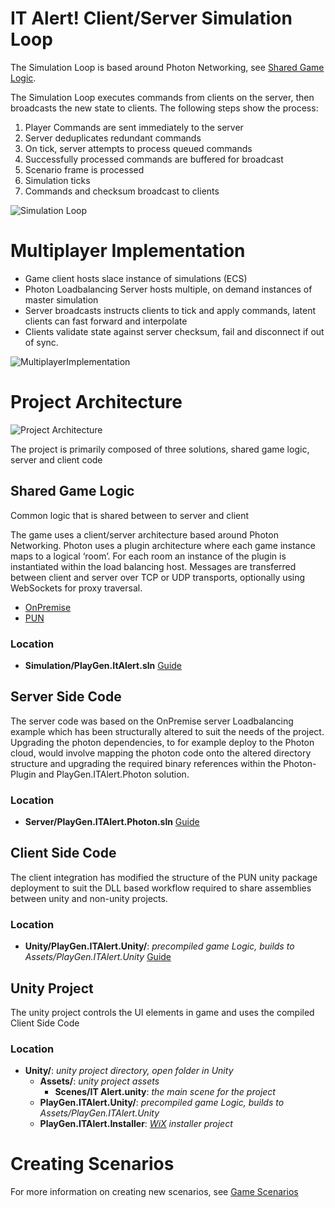 # IT Alert! Client/Server Simulation Loop
The Simulation Loop is based around Photon Networking, see [Shared Game Logic](#shared-game-logic). 

The Simulation Loop executes commands from clients on the server, then broadcasts the new state to clients. The following steps show the process:
1. Player Commands are sent immediately to the server
2. Server deduplicates redundant commands
3. On tick, server attempts to process queued commands
4. Successfully processed commands are buffered for broadcast
5. Scenario frame is processed
6. Simulation ticks
7. Commands and checksum broadcast to clients

![Simulation Loop](images/SimulationLoop.png)

# Multiplayer Implementation

- Game client hosts slace instance of simulations (ECS) 
- Photon Loadbalancing Server hosts multiple, on demand instances of master simulation
- Server broadcasts instructs clients to tick and apply commands, latent clients can fast forward and interpolate
- Clients validate state against server checksum, fail and disconnect if out of sync.

![MultiplayerImplementation](images/MultiplayerImplementation.png)

# Project Architecture
![Project Architecture](images/ProjectArchitecture.png)

The project is primarily composed of three solutions, shared game logic, server and client code

## Shared Game Logic
Common logic that is shared between to server and client

The game uses a client/server architecture based around Photon Networking. Photon uses a plugin architecture where each game instance maps to a logical ‘room’. For each room an instance of the plugin is instantiated within the load balancing host. Messages are transferred between client and server over TCP or UDP transports, optionally using WebSockets for proxy traversal.
- [OnPremise](https://www.photonengine.com/en/OnPremise)
- [PUN](https://www.photonengine.com/en/PUN)

### Location
- **Simulation/PlayGen.ItAlert.sln** [Guide](Simulation/Simulation.md)
## Server Side Code
The server code was based on the OnPremise server Loadbalancing example which has been structurally altered to suit the needs of the project. Upgrading the photon dependencies, to for example deploy to the Photon cloud, would involve mapping the photon code onto the altered directory structure and upgrading the required binary references within the Photon-Plugin and PlayGen.ITAlert.Photon solution.

### Location
- **Server/PlayGen.ITAlert.Photon.sln** [Guide](Server/Photon.md)

## Client Side Code
The client integration has modified the structure of the PUN unity package deployment to suit the DLL based workflow required to share assemblies between unity and non-unity projects. 

### Location
- **Unity/PlayGen.ITAlert.Unity/**: *precompiled game Logic, builds to Assets/PlayGen.ITAlert.Unity* [Guide](Unity/Unity.md)

## Unity Project
The unity project controls the UI elements in game and uses the compiled Client Side Code

### Location
- **Unity/**: *unity project directory, open folder in Unity*
    - **Assets/**: *unity project assets*
        - **Scenes/IT Alert.unity**: *the main scene for the project*
    - **PlayGen.ITAlert.Unity/**: *precompiled game Logic, builds to Assets/PlayGen.ITAlert.Unity*
    - **PlayGen.ITAlert.Installer**: *[WiX](http://wixtoolset.org/) installer project*


# Creating Scenarios
For more information on creating new scenarios, see [Game Scenarios](Simulation/GameScenarios.md)